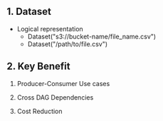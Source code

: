 ## 1. Dataset

- Logical representation 
    - Dataset("s3://bucket-name/file_name.csv")
    - Dataset("/path/to/file.csv")

## 2. Key Benefit 

1. Producer-Consumer Use cases

2. Cross DAG Dependencies

3. Cost Reduction

